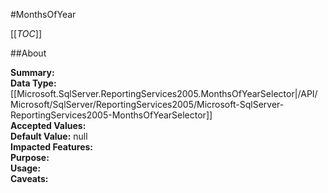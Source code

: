 #MonthsOfYear

[[_TOC_]]

##About

**Summary:** <remarks />  
**Data Type:** [[Microsoft.SqlServer.ReportingServices2005.MonthsOfYearSelector|/API/Microsoft/SqlServer/ReportingServices2005/Microsoft-SqlServer-ReportingServices2005-MonthsOfYearSelector]]  
**Accepted Values:**   
**Default Value:** null  
**Impacted Features:**   
**Purpose:**   
**Usage:**   
**Caveats:**   

